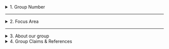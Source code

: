 <details>
  <summary>1. Group Number</summary>
  
  - **11**
</details>

---

<details>
  <summary>2. Focus Area</summary>
  
  - **Indoor Environment**
</details>

---
<details>
  <summary>3. About our group</summary>
  
   How much do agree with this statement? : "I am confident coding in Python"
   ### Group 11 - Managers
  - **Ondrej** : 1
  - **Magnus** : 3

  ###  Group 14 - Analysts
  - **xx** :
  - **xx** :

  ###  Group 15 - Analysts
  - **xx** :
  - **xx** :


</details>
  

<details>
  <summary>4. Group Claims & References</summary>

  ### 3.1 Group 14 - Claim
  - **Claim:** 10 AHU units, 1 per level.
  - **Report Reference:** "CES_BLD_24_0_6_MEP" (p. 8)

  ### 3.2 Group 15 - Claim
  - **Claim:** 1509 windows in the architectural model.
  - **Report Reference:** Claim cannot be found in a report, but was accepted.
</details>

